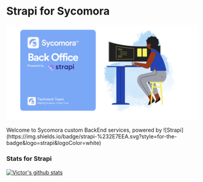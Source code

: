 # Strapi for Sycomora

<p align="center"><img src="https://github.com/sycomora/web-strapi/blob/main/Sycomora%20Back%20Office.png"></p>
Welcome to Sycomora custom BackEnd services, powered by ![Strapi](https://img.shields.io/badge/strapi-%232E7EEA.svg?style=for-the-badge&logo=strapi&logoColor=white)

### Stats for Strapi
<a href="https://github.com/mzmznasipadang/strapi"><img align="center" src="https://github-readme-stats.vercel.app/api?username=mzmznasipadang&repo=strapi&show_icons=true&include_all_commits=true&theme=algolia&hide_border=true" alt="Victor's github stats" /></a>
